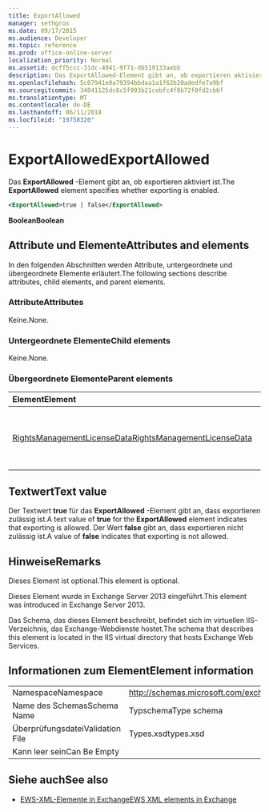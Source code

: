 ```yaml
---
title: ExportAllowed
manager: sethgros
ms.date: 09/17/2015
ms.audience: Developer
ms.topic: reference
ms.prod: office-online-server
localization_priority: Normal
ms.assetid: dcff5ccc-31dc-4941-9f71-d6519133aebb
description: Das ExportAllowed-Element gibt an, ob exportieren aktiviert ist.
ms.openlocfilehash: 5c07941e0a79394bbdaa1a1f62b20adedfe7a9bf
ms.sourcegitcommit: 34041125dc8c5f993b21cebfc4f8b72f0fd2cb6f
ms.translationtype: MT
ms.contentlocale: de-DE
ms.lasthandoff: 06/11/2018
ms.locfileid: "19758320"
---
```

# <a name="exportallowed"></a><span data-ttu-id="eb2f8-103">ExportAllowed</span><span class="sxs-lookup"><span data-stu-id="eb2f8-103">ExportAllowed</span></span>

<span data-ttu-id="eb2f8-104">Das **ExportAllowed** -Element gibt an, ob exportieren aktiviert ist.</span><span class="sxs-lookup"><span data-stu-id="eb2f8-104">The **ExportAllowed** element specifies whether exporting is enabled.</span></span> 
  
```XML
<ExportAllowed>true | false</ExportAllowed>
```

 <span data-ttu-id="eb2f8-105">**Boolean**</span><span class="sxs-lookup"><span data-stu-id="eb2f8-105">**Boolean**</span></span>
## <a name="attributes-and-elements"></a><span data-ttu-id="eb2f8-106">Attribute und Elemente</span><span class="sxs-lookup"><span data-stu-id="eb2f8-106">Attributes and elements</span></span>

<span data-ttu-id="eb2f8-107">In den folgenden Abschnitten werden Attribute, untergeordnete und übergeordnete Elemente erläutert.</span><span class="sxs-lookup"><span data-stu-id="eb2f8-107">The following sections describe attributes, child elements, and parent elements.</span></span>
  
### <a name="attributes"></a><span data-ttu-id="eb2f8-108">Attribute</span><span class="sxs-lookup"><span data-stu-id="eb2f8-108">Attributes</span></span>

<span data-ttu-id="eb2f8-109">Keine.</span><span class="sxs-lookup"><span data-stu-id="eb2f8-109">None.</span></span>
  
### <a name="child-elements"></a><span data-ttu-id="eb2f8-110">Untergeordnete Elemente</span><span class="sxs-lookup"><span data-stu-id="eb2f8-110">Child elements</span></span>

<span data-ttu-id="eb2f8-111">Keine.</span><span class="sxs-lookup"><span data-stu-id="eb2f8-111">None.</span></span>
  
### <a name="parent-elements"></a><span data-ttu-id="eb2f8-112">Übergeordnete Elemente</span><span class="sxs-lookup"><span data-stu-id="eb2f8-112">Parent elements</span></span>

|<span data-ttu-id="eb2f8-113">**Element**</span><span class="sxs-lookup"><span data-stu-id="eb2f8-113">**Element**</span></span>|<span data-ttu-id="eb2f8-114">**Beschreibung**</span><span class="sxs-lookup"><span data-stu-id="eb2f8-114">**Description**</span></span>|
|:-----|:-----|
|[<span data-ttu-id="eb2f8-115">RightsManagementLicenseData</span><span class="sxs-lookup"><span data-stu-id="eb2f8-115">RightsManagementLicenseData</span></span>](rightsmanagementlicensedata.md) <br/> |<span data-ttu-id="eb2f8-116">Gibt Informationen zu den Rights Management-Lizenz.</span><span class="sxs-lookup"><span data-stu-id="eb2f8-116">Specifies information about the rights management license.</span></span>  <br/> |
   
## <a name="text-value"></a><span data-ttu-id="eb2f8-117">Textwert</span><span class="sxs-lookup"><span data-stu-id="eb2f8-117">Text value</span></span>

<span data-ttu-id="eb2f8-118">Der Textwert **true** für das **ExportAllowed** -Element gibt an, dass exportieren zulässig ist.</span><span class="sxs-lookup"><span data-stu-id="eb2f8-118">A text value of **true** for the **ExportAllowed** element indicates that exporting is allowed.</span></span> <span data-ttu-id="eb2f8-119">Der Wert **false** gibt an, dass exportieren nicht zulässig ist.</span><span class="sxs-lookup"><span data-stu-id="eb2f8-119">A value of **false** indicates that exporting is not allowed.</span></span> 
  
## <a name="remarks"></a><span data-ttu-id="eb2f8-120">Hinweise</span><span class="sxs-lookup"><span data-stu-id="eb2f8-120">Remarks</span></span>

<span data-ttu-id="eb2f8-121">Dieses Element ist optional.</span><span class="sxs-lookup"><span data-stu-id="eb2f8-121">This element is optional.</span></span>
  
<span data-ttu-id="eb2f8-122">Dieses Element wurde in Exchange Server 2013 eingeführt.</span><span class="sxs-lookup"><span data-stu-id="eb2f8-122">This element was introduced in Exchange Server 2013.</span></span>
  
<span data-ttu-id="eb2f8-123">Das Schema, das dieses Element beschreibt, befindet sich im virtuellen IIS-Verzeichnis, das Exchange-Webdienste hostet.</span><span class="sxs-lookup"><span data-stu-id="eb2f8-123">The schema that describes this element is located in the IIS virtual directory that hosts Exchange Web Services.</span></span>
  
## <a name="element-information"></a><span data-ttu-id="eb2f8-124">Informationen zum Element</span><span class="sxs-lookup"><span data-stu-id="eb2f8-124">Element information</span></span>

|||
|:-----|:-----|
|<span data-ttu-id="eb2f8-125">Namespace</span><span class="sxs-lookup"><span data-stu-id="eb2f8-125">Namespace</span></span>  <br/> |http://schemas.microsoft.com/exchange/services/2006/types  <br/> |
|<span data-ttu-id="eb2f8-126">Name des Schemas</span><span class="sxs-lookup"><span data-stu-id="eb2f8-126">Schema Name</span></span>  <br/> |<span data-ttu-id="eb2f8-127">Typschema</span><span class="sxs-lookup"><span data-stu-id="eb2f8-127">Type schema</span></span>  <br/> |
|<span data-ttu-id="eb2f8-128">Überprüfungsdatei</span><span class="sxs-lookup"><span data-stu-id="eb2f8-128">Validation File</span></span>  <br/> |<span data-ttu-id="eb2f8-129">Types.xsd</span><span class="sxs-lookup"><span data-stu-id="eb2f8-129">types.xsd</span></span>  <br/> |
|<span data-ttu-id="eb2f8-130">Kann leer sein</span><span class="sxs-lookup"><span data-stu-id="eb2f8-130">Can Be Empty</span></span>  <br/> ||
   
## <a name="see-also"></a><span data-ttu-id="eb2f8-131">Siehe auch</span><span class="sxs-lookup"><span data-stu-id="eb2f8-131">See also</span></span>



- [<span data-ttu-id="eb2f8-132">EWS-XML-Elemente in Exchange</span><span class="sxs-lookup"><span data-stu-id="eb2f8-132">EWS XML elements in Exchange</span></span>](ews-xml-elements-in-exchange.md)

